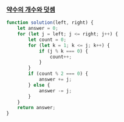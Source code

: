 
### [약수의 개수와 덧셈](https://school.programmers.co.kr/learn/courses/30/lessons/77884)
``` js
function solution(left, right) {
    let answer = 0;
    for (let j = left; j <= right; j++) {
        let count = 0;
        for (let k = 1; k <= j; k++) {
            if (j % k === 0) {
                count++;
            }
        }
        if (count % 2 === 0) {
            answer += j;
        } else {
            answer -= j;
        }
    }
    return answer;
}
```